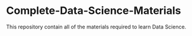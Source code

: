 # Complete-Data-Science-Materials
This repository contain all of the materials required to learn Data Science.

